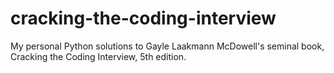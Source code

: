 # cracking-the-coding-interview
My personal Python solutions to Gayle Laakmann McDowell's seminal book, Cracking the Coding Interview, 5th edition.
